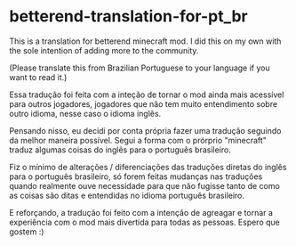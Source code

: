 # betterend-translation-for-pt_br
This is a translation for betterend minecraft mod. I did this on my own with the sole intention of adding more to the community.


(Please translate this from Brazilian Portuguese to your language if you want to read it.)

Essa tradução foi feita com a inteção de tornar o mod ainda mais acessível para outros jogadores,
jogadores que não tem muito entendimento sobre outro idioma, nesse caso o idioma inglês.

Pensando nisso, eu decidi por conta própria fazer uma tradução seguindo da melhor maneira possível.
Segui a forma com o prórprio "minecraft" traduz algumas coisas do inglês para o português brasileiro.

Fiz o mínimo de alterações / diferenciações das traduções diretas do inglês para o português brasileiro,
só forem feitas mudanças nas traduções quando realmente ouve necessidade para que não fugisse tanto de como
as coisas são ditas e entendidas no idioma português brasileiro.

E reforçando, a tradução foi feito com a intenção de agreagar e tornar a experiência com o mod mais divertida para todas as pessoas.
Espero que gostem :)
